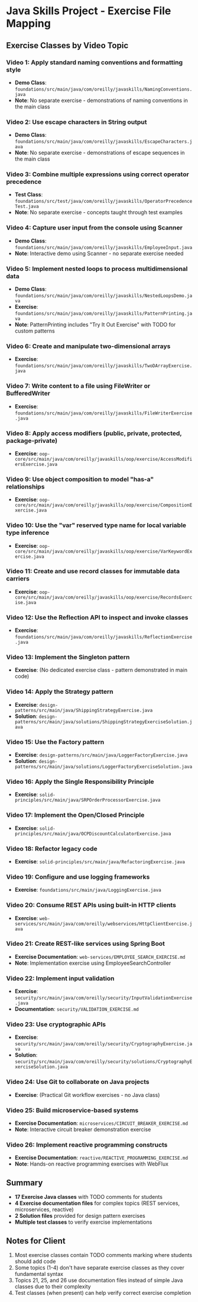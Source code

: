 # Java Skills Project - Exercise File Mapping

## Exercise Classes by Video Topic

### Video 1: Apply standard naming conventions and formatting style
- **Demo Class**: `foundations/src/main/java/com/oreilly/javaskills/NamingConventions.java`
- **Note**: No separate exercise - demonstrations of naming conventions in the main class

### Video 2: Use escape characters in String output
- **Demo Class**: `foundations/src/main/java/com/oreilly/javaskills/EscapeCharacters.java`
- **Note**: No separate exercise - demonstrations of escape sequences in the main class

### Video 3: Combine multiple expressions using correct operator precedence
- **Test Class**: `foundations/src/test/java/com/oreilly/javaskills/OperatorPrecedenceTest.java`
- **Note**: No separate exercise - concepts taught through test examples

### Video 4: Capture user input from the console using Scanner
- **Demo Class**: `foundations/src/main/java/com/oreilly/javaskills/EmployeeInput.java`
- **Note**: Interactive demo using Scanner - no separate exercise needed

### Video 5: Implement nested loops to process multidimensional data
- **Demo Class**: `foundations/src/main/java/com/oreilly/javaskills/NestedLoopsDemo.java`
- **Exercise**: `foundations/src/main/java/com/oreilly/javaskills/PatternPrinting.java`
- **Note**: PatternPrinting includes "Try It Out Exercise" with TODO for custom patterns

### Video 6: Create and manipulate two-dimensional arrays
- **Exercise**: `foundations/src/main/java/com/oreilly/javaskills/TwoDArrayExercise.java`

### Video 7: Write content to a file using FileWriter or BufferedWriter
- **Exercise**: `foundations/src/main/java/com/oreilly/javaskills/FileWriterExercise.java`

### Video 8: Apply access modifiers (public, private, protected, package-private)
- **Exercise**: `oop-core/src/main/java/com/oreilly/javaskills/oop/exercise/AccessModifiersExercise.java`

### Video 9: Use object composition to model "has-a" relationships
- **Exercise**: `oop-core/src/main/java/com/oreilly/javaskills/oop/exercise/CompositionExercise.java`

### Video 10: Use the "var" reserved type name for local variable type inference
- **Exercise**: `oop-core/src/main/java/com/oreilly/javaskills/oop/exercise/VarKeywordExercise.java`

### Video 11: Create and use record classes for immutable data carriers
- **Exercise**: `oop-core/src/main/java/com/oreilly/javaskills/oop/exercise/RecordsExercise.java`

### Video 12: Use the Reflection API to inspect and invoke classes
- **Exercise**: `foundations/src/main/java/com/oreilly/javaskills/ReflectionExercise.java`

### Video 13: Implement the Singleton pattern
- **Exercise**: (No dedicated exercise class - pattern demonstrated in main code)

### Video 14: Apply the Strategy pattern
- **Exercise**: `design-patterns/src/main/java/ShippingStrategyExercise.java`
- **Solution**: `design-patterns/src/main/java/solutions/ShippingStrategyExerciseSolution.java`

### Video 15: Use the Factory pattern
- **Exercise**: `design-patterns/src/main/java/LoggerFactoryExercise.java`
- **Solution**: `design-patterns/src/main/java/solutions/LoggerFactoryExerciseSolution.java`

### Video 16: Apply the Single Responsibility Principle
- **Exercise**: `solid-principles/src/main/java/SRPOrderProcessorExercise.java`

### Video 17: Implement the Open/Closed Principle
- **Exercise**: `solid-principles/src/main/java/OCPDiscountCalculatorExercise.java`

### Video 18: Refactor legacy code
- **Exercise**: `solid-principles/src/main/java/RefactoringExercise.java`

### Video 19: Configure and use logging frameworks
- **Exercise**: `foundations/src/main/java/LoggingExercise.java`

### Video 20: Consume REST APIs using built-in HTTP clients
- **Exercise**: `web-services/src/main/java/com/oreilly/webservices/HttpClientExercise.java`

### Video 21: Create REST-like services using Spring Boot
- **Exercise Documentation**: `web-services/EMPLOYEE_SEARCH_EXERCISE.md`
- **Note**: Implementation exercise using EmployeeSearchController

### Video 22: Implement input validation
- **Exercise**: `security/src/main/java/com/oreilly/security/InputValidationExercise.java`
- **Documentation**: `security/VALIDATION_EXERCISE.md`

### Video 23: Use cryptographic APIs
- **Exercise**: `security/src/main/java/com/oreilly/security/CryptographyExercise.java`
- **Solution**: `security/src/main/java/com/oreilly/security/solutions/CryptographyExerciseSolution.java`

### Video 24: Use Git to collaborate on Java projects
- **Exercise**: (Practical Git workflow exercises - no Java class)

### Video 25: Build microservice-based systems
- **Exercise Documentation**: `microservices/CIRCUIT_BREAKER_EXERCISE.md`
- **Note**: Interactive circuit breaker demonstration exercise

### Video 26: Implement reactive programming constructs
- **Exercise Documentation**: `reactive/REACTIVE_PROGRAMMING_EXERCISE.md`
- **Note**: Hands-on reactive programming exercises with WebFlux

## Summary
- **17 Exercise Java classes** with TODO comments for students
- **4 Exercise documentation files** for complex topics (REST services, microservices, reactive)
- **2 Solution files** provided for design pattern exercises
- **Multiple test classes** to verify exercise implementations

## Notes for Client
1. Most exercise classes contain TODO comments marking where students should add code
2. Some topics (1-4) don't have separate exercise classes as they cover fundamental syntax
3. Topics 21, 25, and 26 use documentation files instead of simple Java classes due to their complexity
4. Test classes (when present) can help verify correct exercise completion